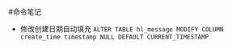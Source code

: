 #命令笔记
- 修改创建日期自动填充
`ALTER TABLE hl_message MODIFY COLUMN create_time timestamp NULL DEFAULT CURRENT_TIMESTAMP`
